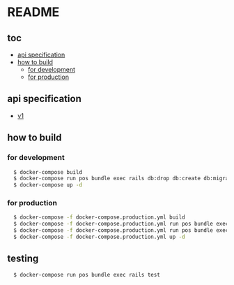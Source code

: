 # README

## toc
  * [api specification](#api-specification)
  * [how to build](#how-to-build)
    * [for development](#for-development)
    * [for production](#for-production) 


## api specification
  * [v1](https://github.com/t-sweets/pos/wiki/v1)

## how to build
### for development
  ```bash
    $ docker-compose build
    $ docker-compose run pos bundle exec rails db:drop db:create db:migrate db:seed
    $ docker-compose up -d
  ```

### for production
```bash
  $ docker-compose -f docker-compose.production.yml build
  $ docker-compose -f docker-compose.production.yml run pos bundle exec rails db:drop db:create db:migrate RAILS_ENV=production DISABLE_DATABASE_ENVIRONMENT_CHECK=1
  $ docker-compose -f docker-compose.production.yml run pos bundle exec rails r db/prd.seeds.rb
  $ docker-compose -f docker-compose.production.yml up -d
```

## testing
```bash
  $ docker-compose run pos bundle exec rails test
```
